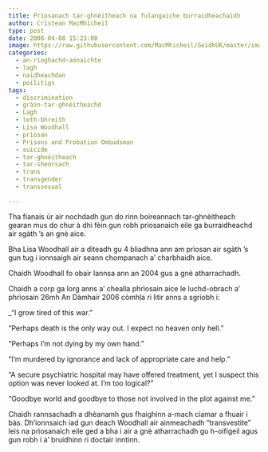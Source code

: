 ```yaml
---
title: Prìosanach tar-ghnèitheach na fulangaiche burraidheachaidh
author: Crìstean MacMhìcheil
type: post
date: 2008-04-08 15:23:08
image: https://raw.githubusercontent.com/MacMhicheil/GeidhUK/master/images/2008-04-08-priosanach-tar-ghneitheach-na-fulangaiche-burraidheachaidh.jpg
categories:
  - an-rioghachd-aonaichte
  - lagh
  - naidheachdan
  - poilitigs
tags:
  - discrimination
  - gràin-tar-ghnèitheachd
  - Lagh
  - leth-bhreith
  - Lisa Woodhall
  - prìosan
  - Prisons and Probation Ombudsman
  - suicide
  - tar-ghnèitheach
  - tar-sheòrsach
  - trans
  - transgender
  - transsexual

---
```

Tha fianais ùr air nochdadh gun do rinn boireannach tar-ghnèitheach gearan mus do chur à dhì fèin gun robh prìosanaich eile ga burraidheachd air sgàth &#8217;s an gnè aice.

<!--more-->

Bha Lisa Woodhall air a dìteadh gu 4 bliadhna ann am prìosan air sgàth &#8217;s gun tug i ionnsaigh air seann chompanach a&#8217; charbhaidh aice.

Chaidh Woodhall fo obair lannsa ann an 2004 gus a gnè atharrachadh.

Chaidh a corp ga lorg anns a&#8217; chealla phrìosain aice le luchd-obrach a&#8217; phrìosain 26mh An Dàmhair 2006 còmhla ri litir anns a sgrìobh i:

_&#8220;I grow tired of this war.&#8221;</p>

&#8220;Perhaps death is the only way out. I expect no heaven only hell.&#8221;

&#8220;Perhaps I&#8217;m not dying by my own hand.&#8221;

&#8220;I&#8217;m murdered by ignorance and lack of appropriate care and help.&#8221;

&#8220;A secure psychiatric hospital may have offered treatment, yet I suspect this option was never looked at. I&#8217;m too logical?&#8221;

&#8220;Goodbye world and goodbye to those not involved in the plot against me.&#8221;</em>

Chaidh rannsachadh a dhèanamh gus fhaighinn a-mach ciamar a fhuair i bàs. Dh&#8217;ionnsaich iad gun deach Woodhall air ainmeachadh &#8220;transvestite&#8221; leis na prìosanaich eile ged a bha i air a gnè atharrachadh gu h-oifigeil agus gun robh i a&#8217; bruidhinn ri doctair inntinn.

